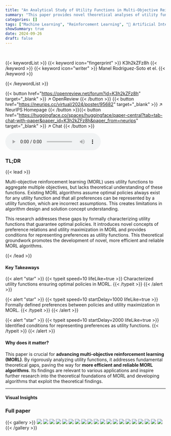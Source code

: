 ```yaml
---
title: "An Analytical Study of Utility Functions in Multi-Objective Reinforcement Learning"
summary: "This paper provides novel theoretical analyses of utility functions in MORL, characterizing preferences and functions guaranteeing optimal policies."
categories: []
tags: ["Machine Learning", "Reinforcement Learning", "🏢 Artificial Intelligence Research Institute (IIIA-CSIC)",]
showSummary: true
date: 2024-09-26
draft: false
---
```


<br>

{{< keywordList >}}
{{< keyword icon="fingerprint" >}} K3h2kZFz8h {{< /keyword >}}
{{< keyword icon="writer" >}} Manel Rodriguez-Soto et el. {{< /keyword >}}
 
{{< /keywordList >}}

{{< button href="https://openreview.net/forum?id=K3h2kZFz8h" target="_blank" >}}
↗ OpenReview
{{< /button >}}
{{< button href="https://neurips.cc/virtual/2024/poster/95682" target="_blank" >}}
↗ NeurIPS Homepage
{{< /button >}}{{< button href="https://huggingface.co/spaces/huggingface/paper-central?tab=tab-chat-with-paper&paper_id=K3h2kZFz8h&paper_from=neurips" target="_blank" >}}
↗ Chat
{{< /button >}}



<audio controls>
    <source src="https://ai-paper-reviewer.com/K3h2kZFz8h/podcast.wav" type="audio/wav">
    Your browser does not support the audio element.
</audio>


### TL;DR


{{< lead >}}

Multi-objective reinforcement learning (MORL) uses utility functions to aggregate multiple objectives, but lacks theoretical understanding of these functions.  Existing MORL algorithms assume optimal policies always exist for any utility function and that all preferences can be represented by a utility function, which are incorrect assumptions. This creates limitations in algorithm design and solution concept understanding.

This research addresses these gaps by formally characterizing utility functions that guarantee optimal policies.  It introduces novel concepts of preference relations and utility maximization in MORL and provides conditions for representing preferences as utility functions. This theoretical groundwork promotes the development of novel, more efficient and reliable MORL algorithms.

{{< /lead >}}


#### Key Takeaways

{{< alert "star" >}}
{{< typeit speed=10 lifeLike=true >}} Characterized utility functions ensuring optimal policies in MORL. {{< /typeit >}}
{{< /alert >}}

{{< alert "star" >}}
{{< typeit speed=10 startDelay=1000 lifeLike=true >}} Formally defined preferences between policies and utility maximization in MORL. {{< /typeit >}}
{{< /alert >}}

{{< alert "star" >}}
{{< typeit speed=10 startDelay=2000 lifeLike=true >}} Identified conditions for representing preferences as utility functions. {{< /typeit >}}
{{< /alert >}}

#### Why does it matter?
This paper is crucial for **advancing multi-objective reinforcement learning (MORL)**. By rigorously analyzing utility functions, it addresses fundamental theoretical gaps, paving the way for **more efficient and reliable MORL algorithms**.  Its findings are relevant to various applications and inspire further research into the theoretical foundations of MORL and developing algorithms that exploit the theoretical findings.

------
#### Visual Insights







### Full paper

{{< gallery >}}
<img src="https://ai-paper-reviewer.com/K3h2kZFz8h/1.png" class="grid-w50 md:grid-w33 xl:grid-w25" />
<img src="https://ai-paper-reviewer.com/K3h2kZFz8h/2.png" class="grid-w50 md:grid-w33 xl:grid-w25" />
<img src="https://ai-paper-reviewer.com/K3h2kZFz8h/3.png" class="grid-w50 md:grid-w33 xl:grid-w25" />
<img src="https://ai-paper-reviewer.com/K3h2kZFz8h/4.png" class="grid-w50 md:grid-w33 xl:grid-w25" />
<img src="https://ai-paper-reviewer.com/K3h2kZFz8h/5.png" class="grid-w50 md:grid-w33 xl:grid-w25" />
<img src="https://ai-paper-reviewer.com/K3h2kZFz8h/6.png" class="grid-w50 md:grid-w33 xl:grid-w25" />
<img src="https://ai-paper-reviewer.com/K3h2kZFz8h/7.png" class="grid-w50 md:grid-w33 xl:grid-w25" />
<img src="https://ai-paper-reviewer.com/K3h2kZFz8h/8.png" class="grid-w50 md:grid-w33 xl:grid-w25" />
<img src="https://ai-paper-reviewer.com/K3h2kZFz8h/9.png" class="grid-w50 md:grid-w33 xl:grid-w25" />
<img src="https://ai-paper-reviewer.com/K3h2kZFz8h/10.png" class="grid-w50 md:grid-w33 xl:grid-w25" />
<img src="https://ai-paper-reviewer.com/K3h2kZFz8h/11.png" class="grid-w50 md:grid-w33 xl:grid-w25" />
<img src="https://ai-paper-reviewer.com/K3h2kZFz8h/12.png" class="grid-w50 md:grid-w33 xl:grid-w25" />
<img src="https://ai-paper-reviewer.com/K3h2kZFz8h/13.png" class="grid-w50 md:grid-w33 xl:grid-w25" />
<img src="https://ai-paper-reviewer.com/K3h2kZFz8h/14.png" class="grid-w50 md:grid-w33 xl:grid-w25" />
<img src="https://ai-paper-reviewer.com/K3h2kZFz8h/15.png" class="grid-w50 md:grid-w33 xl:grid-w25" />
<img src="https://ai-paper-reviewer.com/K3h2kZFz8h/16.png" class="grid-w50 md:grid-w33 xl:grid-w25" />
<img src="https://ai-paper-reviewer.com/K3h2kZFz8h/17.png" class="grid-w50 md:grid-w33 xl:grid-w25" />
<img src="https://ai-paper-reviewer.com/K3h2kZFz8h/18.png" class="grid-w50 md:grid-w33 xl:grid-w25" />
<img src="https://ai-paper-reviewer.com/K3h2kZFz8h/19.png" class="grid-w50 md:grid-w33 xl:grid-w25" />
<img src="https://ai-paper-reviewer.com/K3h2kZFz8h/20.png" class="grid-w50 md:grid-w33 xl:grid-w25" />
{{< /gallery >}}